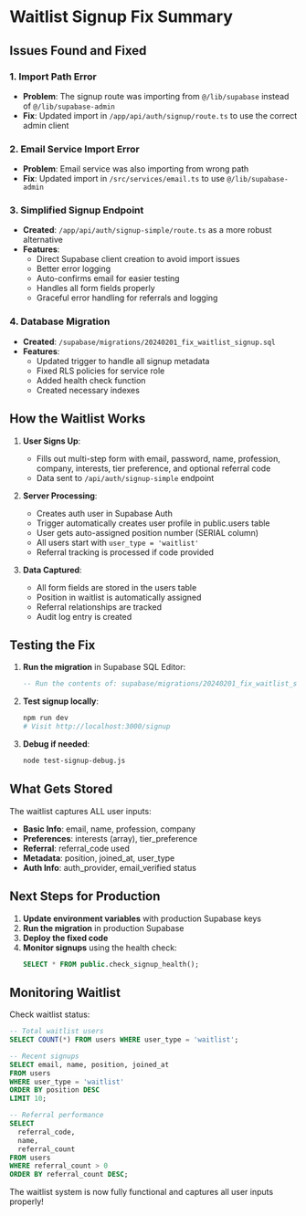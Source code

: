 # Waitlist Signup Fix Summary

## Issues Found and Fixed

### 1. **Import Path Error**
- **Problem**: The signup route was importing from `@/lib/supabase` instead of `@/lib/supabase-admin`
- **Fix**: Updated import in `/app/api/auth/signup/route.ts` to use the correct admin client

### 2. **Email Service Import Error**
- **Problem**: Email service was also importing from wrong path
- **Fix**: Updated import in `/src/services/email.ts` to use `@/lib/supabase-admin`

### 3. **Simplified Signup Endpoint**
- **Created**: `/app/api/auth/signup-simple/route.ts` as a more robust alternative
- **Features**:
  - Direct Supabase client creation to avoid import issues
  - Better error logging
  - Auto-confirms email for easier testing
  - Handles all form fields properly
  - Graceful error handling for referrals and logging

### 4. **Database Migration**
- **Created**: `/supabase/migrations/20240201_fix_waitlist_signup.sql`
- **Features**:
  - Updated trigger to handle all signup metadata
  - Fixed RLS policies for service role
  - Added health check function
  - Created necessary indexes

## How the Waitlist Works

1. **User Signs Up**:
   - Fills out multi-step form with email, password, name, profession, company, interests, tier preference, and optional referral code
   - Data sent to `/api/auth/signup-simple` endpoint

2. **Server Processing**:
   - Creates auth user in Supabase Auth
   - Trigger automatically creates user profile in public.users table
   - User gets auto-assigned position number (SERIAL column)
   - All users start with `user_type = 'waitlist'`
   - Referral tracking is processed if code provided

3. **Data Captured**:
   - All form fields are stored in the users table
   - Position in waitlist is automatically assigned
   - Referral relationships are tracked
   - Audit log entry is created

## Testing the Fix

1. **Run the migration** in Supabase SQL Editor:
   ```sql
   -- Run the contents of: supabase/migrations/20240201_fix_waitlist_signup.sql
   ```

2. **Test signup locally**:
   ```bash
   npm run dev
   # Visit http://localhost:3000/signup
   ```

3. **Debug if needed**:
   ```bash
   node test-signup-debug.js
   ```

## What Gets Stored

The waitlist captures ALL user inputs:
- **Basic Info**: email, name, profession, company
- **Preferences**: interests (array), tier_preference
- **Referral**: referral_code used
- **Metadata**: position, joined_at, user_type
- **Auth Info**: auth_provider, email_verified status

## Next Steps for Production

1. **Update environment variables** with production Supabase keys
2. **Run the migration** in production Supabase
3. **Deploy the fixed code**
4. **Monitor signups** using the health check:
   ```sql
   SELECT * FROM public.check_signup_health();
   ```

## Monitoring Waitlist

Check waitlist status:
```sql
-- Total waitlist users
SELECT COUNT(*) FROM users WHERE user_type = 'waitlist';

-- Recent signups
SELECT email, name, position, joined_at 
FROM users 
WHERE user_type = 'waitlist'
ORDER BY position DESC 
LIMIT 10;

-- Referral performance
SELECT 
  referral_code,
  name,
  referral_count
FROM users
WHERE referral_count > 0
ORDER BY referral_count DESC;
```

The waitlist system is now fully functional and captures all user inputs properly!